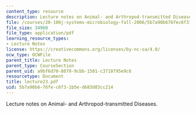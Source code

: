 ```yaml
---
content_type: resource
description: Lecture notes on Animal- and Arthropod-transmitted Diseases.
file: /courses/20-106j-systems-microbiology-fall-2006/5b7a90b676fec6f31b5ed683d83cc214_lecture23.pdf
file_size: 34960
file_type: application/pdf
learning_resource_types:
- Lecture Notes
license: https://creativecommons.org/licenses/by-nc-sa/4.0/
ocw_type: OCWFile
parent_title: Lecture Notes
parent_type: CourseSection
parent_uid: a9bf6d70-8079-9cbb-1501-c3710795e9c6
resourcetype: Document
title: lecture23.pdf
uid: 5b7a90b6-76fe-c6f3-1b5e-d683d83cc214
---
```

Lecture notes on Animal- and Arthropod-transmitted Diseases.